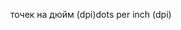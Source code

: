 <span data-ttu-id="3e976-101">точек на дюйм (dpi)</span><span class="sxs-lookup"><span data-stu-id="3e976-101">dots per inch (dpi)</span></span>